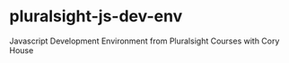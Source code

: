 # pluralsight-js-dev-env
Javascript Development Environment from Pluralsight Courses with Cory House
